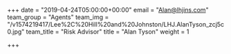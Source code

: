 +++
date = "2019-04-24T05:00:00+00:00"
email = "Alan@lhjins.com"
team_group = "Agents"
team_img = "/v1574219417/Lee%2C%20Hill%20and%20Johnston/LHJ.AlanTyson_zcj5c0.jpg"
team_title = "Risk Advisor"
title = "Alan Tyson"
weight = 1

+++

